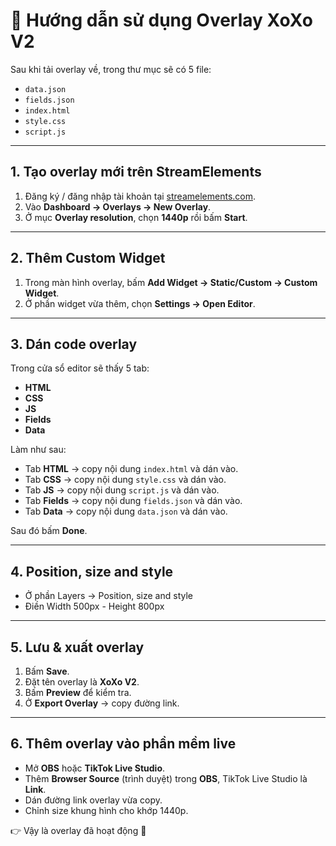 # 📖 Hướng dẫn sử dụng Overlay XoXo V2

Sau khi tải overlay về, trong thư mục sẽ có 5 file:

* `data.json`
* `fields.json`
* `index.html`
* `style.css`
* `script.js`

---

## 1. Tạo overlay mới trên StreamElements

1. Đăng ký / đăng nhập tài khoản tại [streamelements.com](https://streamelements.com).
2. Vào **Dashboard → Overlays → New Overlay**.
3. Ở mục **Overlay resolution**, chọn **1440p** rồi bấm **Start**.

---

## 2. Thêm Custom Widget

1. Trong màn hình overlay, bấm **Add Widget → Static/Custom → Custom Widget**.
2. Ở phần widget vừa thêm, chọn **Settings → Open Editor**.

---

## 3. Dán code overlay

Trong cửa sổ editor sẽ thấy 5 tab:

* **HTML**
* **CSS**
* **JS**
* **Fields**
* **Data**

Làm như sau:

* Tab **HTML** → copy nội dung `index.html` và dán vào.
* Tab **CSS** → copy nội dung `style.css` và dán vào.
* Tab **JS** → copy nội dung `script.js` và dán vào.
* Tab **Fields** → copy nội dung `fields.json` và dán vào.
* Tab **Data** → copy nội dung `data.json` và dán vào.

Sau đó bấm **Done**.

---

## 4. Position, size and style

* Ở phần Layers -> Position, size and style
* Điền Width 500px - Height 800px

---

## 5. Lưu & xuất overlay

1. Bấm **Save**.
2. Đặt tên overlay là **XoXo V2**.
3. Bấm **Preview** để kiểm tra.
4. Ở **Export Overlay** → copy đường link.

---

## 6. Thêm overlay vào phần mềm live

* Mở **OBS** hoặc **TikTok Live Studio**.
* Thêm **Browser Source** (trình duyệt) trong **OBS**, TikTok Live Studio là **Link**.
* Dán đường link overlay vừa copy.
* Chỉnh size khung hình cho khớp 1440p.

👉 Vậy là overlay đã hoạt động 🎉
